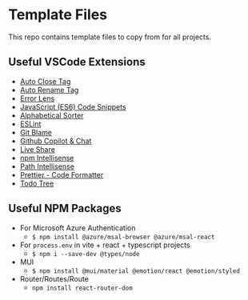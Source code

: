 # Template Files

This repo contains template files to copy from for all projects.

## Useful VSCode Extensions

- [Auto Close Tag](https://marketplace.visualstudio.com/items?itemName=formulahendry.auto-close-tag)
- [Auto Rename Tag](https://marketplace.visualstudio.com/items?itemName=formulahendry.auto-rename-tag)
- [Error Lens](https://marketplace.visualstudio.com/items?itemName=usernamehw.errorlens)
- [JavaScript (ES6) Code Snippets](https://marketplace.visualstudio.com/items?itemName=xabikos.JavaScriptSnippets)
- [Alphabetical Sorter](https://marketplace.visualstudio.com/items?itemName=ue.alphabetical-sorter)
- [ESLint](https://marketplace.visualstudio.com/items?itemName=dbaeumer.vscode-eslint)
- [Git Blame](https://marketplace.visualstudio.com/items?itemName=waderyan.gitblame)
- [Github Copilot & Chat](https://marketplace.visualstudio.com/items?itemName=GitHub.copilot)
- [Live Share](https://marketplace.visualstudio.com/items?itemName=ms-vsliveshare.vsliveshare)
- [npm Intellisense](https://marketplace.visualstudio.com/items?itemName=christian-kohler.npm-intellisense)
- [Path Intellisense](https://marketplace.visualstudio.com/items?itemName=christian-kohler.path-intellisense)
- [Prettier - Code Formatter](https://marketplace.visualstudio.com/items?itemName=esbenp.prettier-vscode)
- [Todo Tree](https://marketplace.visualstudio.com/items?itemName=Gruntfuggly.todo-tree)

## Useful NPM Packages

- For Microsoft Azure Authentication
  - `$ npm install @azure/msal-browser @azure/msal-react`
- For `process.env` in vite + react + typescript projects
  - `$ npm i --save-dev @types/node`
- MUI
  - `$ npm install @mui/material @emotion/react @emotion/styled`
- Router/Routes/Route
  - `npm install react-router-dom`
